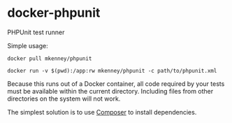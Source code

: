 # docker-phpunit
PHPUnit test runner

Simple usage:

```docker pull mkenney/phpunit```

```docker run -v $(pwd):/app:rw mkenney/phpunit -c path/to/phpunit.xml```

Because this runs out of a Docker container, all code required by your
tests must be available within the current directory. Including files
from other directories on the system will not work.

The simplest solution is to use [Composer](https://github.com/mkenney/docker-composer) to install dependencies.
